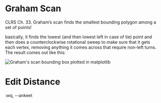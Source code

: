 

Graham Scan
===========

CLRS Ch. 33. Graham’s scan finds the smallest bounding polygon among a set of points!

basically, it finds the lowest (and then lowest left in case of tie) point and then does a counterclockwise rotational sweep to make sure that it gets each vertex, removing anything it comes across that require non-left turns. The result comes out like this:

![Graham's scan bounding box plotted in matplotlib](https://41.media.tumblr.com/2d26693c2dd940186203a9676c808e66/tumblr_inline_o66n5nilmN1tewibc_1280.png)

Edit Distance
=============




:wq,
--ankeet
